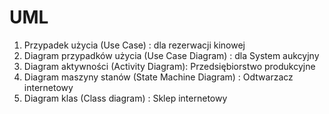 # UML
1. Przypadek użycia (Use Case) : dla rezerwacji kinowej
2. Diagram przypadków użycia (Use Case Diagram) : dla System aukcyjny
3. Diagram aktywności (Activity Diagram): Przedsiębiorstwo produkcyjne
4. Diagram maszyny stanów (State Machine Diagram) : Odtwarzacz internetowy
5. Diagram klas (Class diagram) : Sklep internetowy
